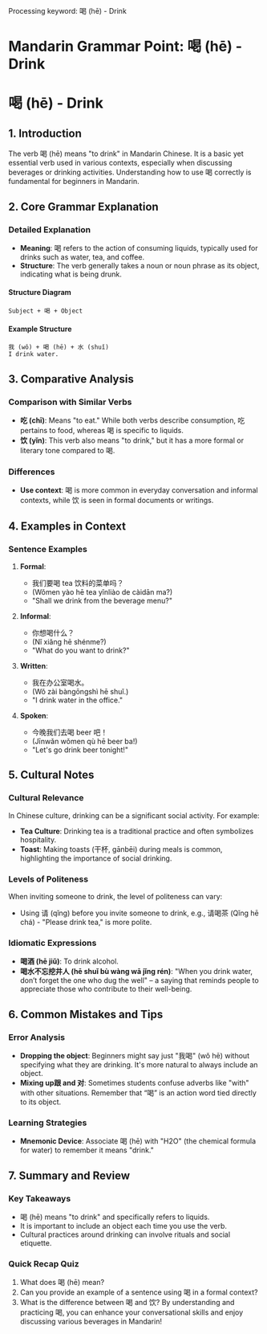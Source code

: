Processing keyword: 喝 (hē) - Drink
# Mandarin Grammar Point: 喝 (hē) - Drink
# 喝 (hē) - Drink
## 1. Introduction
The verb 喝 (hē) means "to drink" in Mandarin Chinese. It is a basic yet essential verb used in various contexts, especially when discussing beverages or drinking activities. Understanding how to use 喝 correctly is fundamental for beginners in Mandarin.
## 2. Core Grammar Explanation
### Detailed Explanation
- **Meaning**: 喝 refers to the action of consuming liquids, typically used for drinks such as water, tea, and coffee.
- **Structure**: The verb generally takes a noun or noun phrase as its object, indicating what is being drunk. 
#### Structure Diagram
```
Subject + 喝 + Object
```
#### Example Structure
```
我 (wǒ) + 喝 (hē) + 水 (shuǐ)
I drink water.
```
## 3. Comparative Analysis
### Comparison with Similar Verbs
- **吃 (chī)**: Means "to eat." While both verbs describe consumption, 吃 pertains to food, whereas 喝 is specific to liquids.
- **饮 (yǐn)**: This verb also means "to drink," but it has a more formal or literary tone compared to 喝.
### Differences
- **Use context**: 喝 is more common in everyday conversation and informal contexts, while 饮 is seen in formal documents or writings.
  
## 4. Examples in Context
### Sentence Examples
1. **Formal**: 
   - 我们要喝 tea 饮料的菜单吗？ 
   - (Wǒmen yào hē tea yǐnliào de càidān ma?) 
   - "Shall we drink from the beverage menu?"
  
2. **Informal**: 
   - 你想喝什么？  
   - (Nǐ xiǎng hē shénme?) 
   - "What do you want to drink?"
3. **Written**: 
   - 我在办公室喝水。 
   - (Wǒ zài bàngōngshì hē shuǐ.) 
   - "I drink water in the office."
4. **Spoken**: 
   - 今晚我们去喝 beer 吧！ 
   - (Jīnwǎn wǒmen qù hē beer ba!) 
   - "Let's go drink beer tonight!"
## 5. Cultural Notes
### Cultural Relevance
In Chinese culture, drinking can be a significant social activity. For example:
- **Tea Culture**: Drinking tea is a traditional practice and often symbolizes hospitality.
- **Toast**: Making toasts (干杯, gānbēi) during meals is common, highlighting the importance of social drinking.
### Levels of Politeness
When inviting someone to drink, the level of politeness can vary:
- Using 请 (qǐng) before you invite someone to drink, e.g., 请喝茶 (Qǐng hē chá) - "Please drink tea," is more polite.
### Idiomatic Expressions
- **喝酒 (hē jiǔ)**: To drink alcohol.
- **喝水不忘挖井人 (hē shuǐ bù wàng wā jǐng rén)**: "When you drink water, don’t forget the one who dug the well" – a saying that reminds people to appreciate those who contribute to their well-being.
## 6. Common Mistakes and Tips
### Error Analysis
- **Dropping the object**: Beginners might say just "我喝" (wǒ hē) without specifying what they are drinking. It's more natural to always include an object.
- **Mixing up跟 and 对**: Sometimes students confuse adverbs like "with" with other situations. Remember that “喝” is an action word tied directly to its object.
### Learning Strategies
- **Mnemonic Device**: Associate 喝 (hē) with "H2O" (the chemical formula for water) to remember it means "drink."
  
## 7. Summary and Review
### Key Takeaways
- 喝 (hē) means "to drink" and specifically refers to liquids.
- It is important to include an object each time you use the verb.
- Cultural practices around drinking can involve rituals and social etiquette.
### Quick Recap Quiz
1. What does 喝 (hē) mean?
2. Can you provide an example of a sentence using 喝 in a formal context?
3. What is the difference between 喝 and 饮?
By understanding and practicing 喝, you can enhance your conversational skills and enjoy discussing various beverages in Mandarin!
